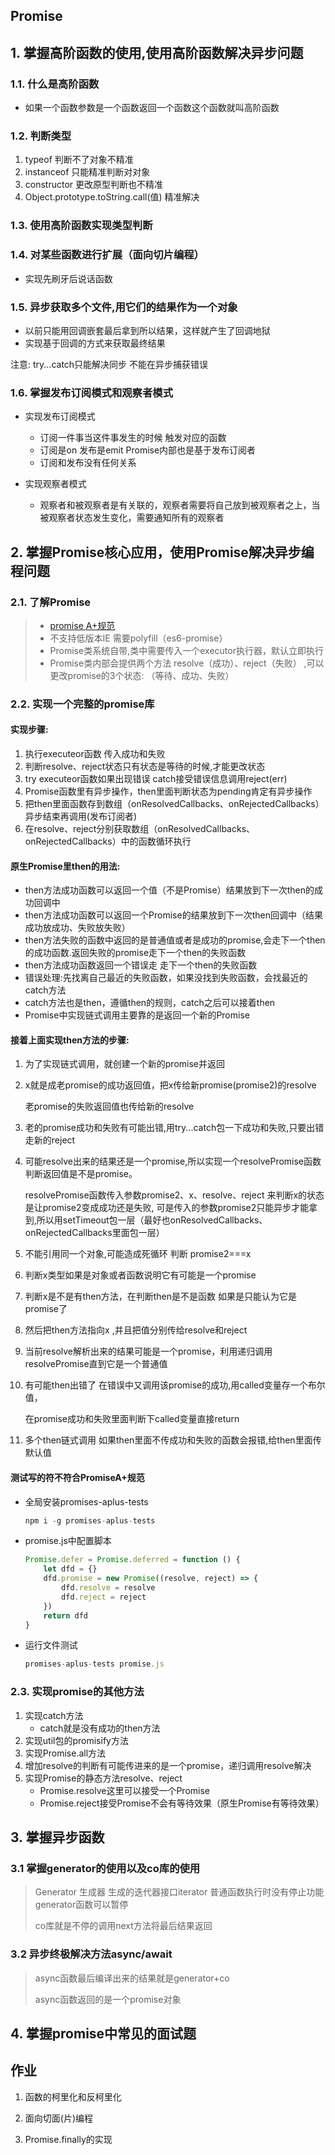 ## Promise

## 1. 掌握高阶函数的使用,使用高阶函数解决异步问题

### 1.1. 什么是高阶函数

- 如果一个函数参数是一个函数返回一个函数这个函数就叫高阶函数

### 1.2. 判断类型

1. typeof   判断不了对象不精准
2. instanceof   只能精准判断对对象
3. constructor  更改原型判断也不精准
4. Object.prototype.toString.call(值)  精准解决

### 1.3. 使用高阶函数实现类型判断



### 1.4. 对某些函数进行扩展（面向切片编程）

- 实现先刷牙后说话函数

### 1.5. 异步获取多个文件,用它们的结果作为一个对象   

- 以前只能用回调嵌套最后拿到所以结果，这样就产生了回调地狱
- 实现基于回调的方式来获取最终结果

 注意: try...catch只能解决同步 不能在异步捕获错误

### 1.6. 掌握发布订阅模式和观察者模式

- 实现发布订阅模式 
  - 订阅一件事当这件事发生的时候 触发对应的函数
  - 订阅是on 发布是emit  Promise内部也是基于发布订阅者
  - 订阅和发布没有任何关系

- 实现观察者模式
  - 观察者和被观察者是有关联的，观察者需要将自己放到被观察者之上，当被观察者状态发生变化，需要通知所有的观察者

## 2. 掌握Promise核心应用，使用Promise解决异步编程问题

### 2.1. 了解Promise

> - [promise A+规范](https://promisesaplus.com/)
> - 不支持低版本IE 需要polyfill（es6-promise）
> - Promise类系统自带,类中需要传入一个executor执行器，默认立即执行
> - Promise类内部会提供两个方法 resolve（成功）、reject（失败） ,可以更改promise的3个状态: （等待、成功、失败）

### 2.2. 实现一个完整的promise库

#### 实现步骤:

1. 执行executeor函数 传入成功和失败
2. 判断resolve、reject状态只有状态是等待的时候,才能更改状态
3. try executeor函数如果出现错误 catch接受错误信息调用reject(err)
4. Promise函数里有异步操作，then里面判断状态为pending肯定有异步操作
5. 把then里面函数存到数组（onResolvedCallbacks、onRejectedCallbacks） 异步结束再调用(发布订阅者)
6. 在resolve、reject分别获取数组（onResolvedCallbacks、onRejectedCallbacks）中的函数循环执行

#### 原生Promise里then的用法:

- then方法成功函数可以返回一个值（不是Promise）结果放到下一次then的成功回调中
- then方法成功函数可以返回一个Promise的结果放到下一次then回调中（结果成功放成功、失败放失败）
- then方法失败的函数中返回的是普通值或者是成功的promise,会走下一个then的成功函数.返回失败的promise走下一个then的失败函数
- then方法成功函数返回一个错误走 走下一个then的失败函数
- 错误处理:先找离自己最近的失败函数，如果没找到失败函数，会找最近的catch方法
- catch方法也是then，遵循then的规则，catch之后可以接着then
- Promise中实现链式调用主要靠的是返回一个新的Promise

#### 接着上面实现then方法的步骤:

1. 为了实现链式调用，就创建一个新的promise并返回

2. x就是成老promise的成功返回值，把x传给新promise(promise2)的resolve

   老promise的失败返回值也传给新的resolve

3. 老的promise成功和失败有可能出错,用try...catch包一下成功和失败,只要出错走新的reject

4. 可能resolve出来的结果还是一个promise,所以实现一个resolvePromise函数判断返回值是不是promise。

   resolvePromise函数传入参数promise2、x、resolve、reject 来判断x的状态是让promise2变成成功还是失败, 可是传入的参数promise2只能异步才能拿到,所以用setTimeout包一层（最好也onResolvedCallbacks、onRejectedCallbacks里面包一层）

5. 不能引用同一个对象,可能造成死循环 判断 promise2===x

6. 判断x类型如果是对象或者函数说明它有可能是一个promise

7. 判断x是不是有then方法，在判断then是不是函数 如果是只能认为它是promise了

8. 然后把then方法指向x ,并且把值分别传给resolve和reject

9. 当前resolve解析出来的结果可能是一个promise，利用递归调用resolvePromise直到它是一个普通值

10. 有可能then出错了 在错误中又调用该promise的成功,用called变量存一个布尔值，

    在promise成功和失败里面判断下called变量直接return

11. 多个then链式调用 如果then里面不传成功和失败的函数会报错,给then里面传默认值

#### 测试写的符不符合PromiseA+规范

- 全局安装promises-aplus-tests

  ```js
  npm i -g promises-aplus-tests
  ```

- promise.js中配置脚本

  ```js
  Promise.defer = Promise.deferred = function () {
      let dfd = {}
      dfd.promise = new Promise((resolve, reject) => {
          dfd.resolve = resolve
          dfd.reject = reject
      })
      return dfd
  }
  ```

- 运行文件测试 

  ```js
  promises-aplus-tests promise.js
  ```

### 2.3. 实现promise的其他方法

1. 实现catch方法 
   - catch就是没有成功的then方法
2. 实现util包的promisify方法
3. 实现Promise.all方法
4. 增加resolve的判断有可能传进来的是一个promise，递归调用resolve解决
5. 实现Promise的静态方法resolve、reject
   - Promise.resolve这里可以接受一个Promise
   - Promise.reject接受Promise不会有等待效果（原生Promise有等待效果）

## 3. 掌握异步函数

### 3.1 掌握generator的使用以及co库的使用

> Generator 生成器  生成的迭代器接口iterator  普通函数执行时没有停止功能 generator函数可以暂停
>
> co库就是不停的调用next方法将最后结果返回

### 3.2 异步终极解决方法async/await

> async函数最后编译出来的结果就是generator+co
>
> async函数返回的是一个promise对象

## 4. 掌握promise中常见的面试题



## 作业

1. 函数的柯里化和反柯里化

2. 面向切面(片)编程

3. Promise.finally的实现

